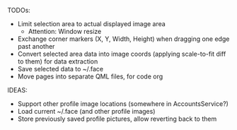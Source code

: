 TODOs:

- Limit selection area to actual displayed image area
  - Attention: Window resize
- Exchange corner markers (X, Y, Width, Height) when dragging one edge past another
- Convert selected area data into image coords (applying scale-to-fit diff to them) for data extraction
- Save selected data to ~/.face
- Move pages into separate QML files, for code org

IDEAS:

- Support other profile image locations (somewhere in AccountsService?)
- Load current ~/.face (and other profile images)
- Store previously saved profile pictures, allow reverting back to them
